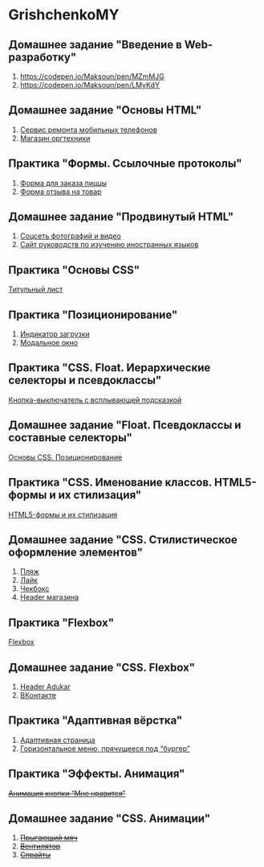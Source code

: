 # GrishchenkoMY
## Домашнее задание "Введение в Web-разработку"
1. https://codepen.io/Maksoun/pen/MZmMJG
2. https://codepen.io/Maksoun/pen/LMyKdY
## Домашнее задание "Основы HTML"
1. [Сервис ремонта мобильных телефонов](https://github.com/AdukarIT/GrishchenkoMY/tree/master/PhoneServiceV2)
2. [Магазин оргтехники](https://github.com/AdukarIT/GrishchenkoMY/tree/master/EquipmentStoreV2)
## Практика "Формы. Ссылочные протоколы"
1. [Форма для заказа пиццы](https://codepen.io/Maksoun/pen/GPMmaP)
2. [Форма отзыва на товар](https://codepen.io/Maksoun/pen/GPyKPx)
## Домашнее задание "Продвинутый HTML"
1. [Соцсеть фотографий и видео](https://github.com/AdukarIT/GrishchenkoMY/tree/master/Instagram)
2. [Сайт руководств по изучению иностранных языков](https://github.com/AdukarIT/GrishchenkoMY/tree/master/Foreign_language_guide)
## Практика "Основы CSS"
[Титульный лист](https://github.com/AdukarIT/GrishchenkoMY/tree/master/CSS%20Ref)
## Практика "Позиционирование"
1. [Индикатор загрузки](https://codepen.io/Maksoun/pen/GPXggW)
2. [Модальное окно](https://codepen.io/Maksoun/pen/LMgJxP)
## Практика "CSS. Float. Иерархические селекторы и пcевдоклассы"
[Кнопка-выключатель с всплывающей подсказкой](https://codepen.io/Maksoun/pen/JwVPrz)
## Домашнее задание "Float. Псевдоклассы и составные селекторы"
[Основы CSS. Позиционирование](https://github.com/AdukarIT/GrishchenkoMY/tree/master/Order_form)
## Практика "CSS. Именование классов. HTML5-формы и их стилизация"
[HTML5-формы и их стилизация](https://codepen.io/Maksoun/pen/ebaWOv)
## Домашнее задание "CSS. Стилистическое оформление элементов"
1. [Пляж](https://github.com/AdukarIT/GrishchenkoMY/tree/master/Beach)
2. [Лайк](https://github.com/AdukarIT/GrishchenkoMY/tree/master/Like)
3. [Чекбокс](https://github.com/AdukarIT/GrishchenkoMY/tree/master/Checkbox)
4. [Header магазина](https://github.com/AdukarIT/GrishchenkoMY/tree/master/Header)
## Практика "Flexbox"
[Flexbox](https://github.com/AdukarIT/GrishchenkoMY/tree/master/Flex-practices)
## Домашнее задание "CSS. Flexbox"
1. [Header Adukar](https://github.com/AdukarIT/GrishchenkoMY/tree/master/Header_Adukar)
2. [ВКонтакте](https://github.com/AdukarIT/GrishchenkoMY/tree/master/VK)
## Практика "Адаптивная вёрстка"
1. [Адаптивная страница](https://github.com/AdukarIT/GrishchenkoMY/tree/master/Adaptive_layout_practice/Adaptive-page)
2. [Горизонтальное меню, прячущееся под “бургер”](https://github.com/AdukarIT/GrishchenkoMY/tree/master/Adaptive_layout_practice/Burger)
## Практика "Эффекты. Анимация"
<strike>[Анимация кнопки “Мне нравится”]()</strike>
## Домашнее задание "CSS. Анимации"<strike>
1. [Прыгающий мяч]()
2. [Вентилятор]()
3. [Спрайты]()</strike>
